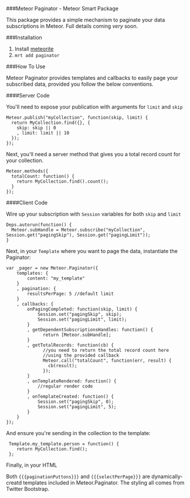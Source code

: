 ###Meteor Paginator - Meteor Smart Package

This package provides a simple mechanism to paginate your data subscriptions in Meteor. Full details coming *very* soon.

###Installation

1. Install [meteorite](https://github.com/oortcloud/meteorite)
2. `mrt add paginator`

###How To Use

Meteor Paginator provides templates and callbacks to easily page your subscribed data, provided you follow the below conventions.

####Server Code

You'll need to expose your publication with arguments for `limit` and `skip`

    Meteor.publish("myCollection", function(skip, limit) {
      return MyCollection.find({}, {
        skip: skip || 0
        , limit: limit || 10
      });
    });
  
Next, you'll need a server method that gives you a total record count for your collection.

    Meteor.methods({
      totalCount: function() {
        return MyCollection.find().count();
      }
    });
  
####Client Code

Wire up your subscription with `Session` variables for both `skip` and `limit`
 
    Deps.autorun(function() {
      Meteor.subHandle = Meteor.subscribe("myCollection", Session.get("pagingSkip"), Session.get("pagingLimit"));
    }
  
Next, in your `Template` where you want to page the data, instantiate the Paginator:

    var _pager = new Meteor.Paginator({
      	templates: {
			content: "my_template"
		}
		, pagination: {
	    	resultsPerPage: 5 //default limit
		}
		, callbacks: {
			onPagingCompleted: function(skip, limit) {
                Session.set("pagingSkip", skip);
                Session.set("pagingLimit", limit);
			}
			, getDependentSubscriptionsHandles: function() {
				  return [Meteor.subHandle];
			}
			, getTotalRecords: function(cb) {
                  //you need to return the total record count here
                  //using the provided callback
                  Meteor.call("totalCount", function(err, result) {
                    cb(result);
                  });
			}
			, onTemplateRendered: function() {
                //regular render code
			}
			, onTemplateCreated: function() {
                Session.set("pagingSkip", 0);
                Session.set("pagingLimit", 5);
			}
		}
	});

And ensure you're sending in the collection to the template:

     Template.my_template.person = function() {
        return MyCollection.find();
     };

Finally, in your HTML

  <template name="my_template">
  
     <table class="table table-striped table-bordered">
        <tr>
          <th>Name</th>
          <th>Occupation</th>
        </tr>
        <tr>
          {{#each person}}
            <td>{{name}}</td>
            <td>{{occupation}}</td>
          {{/each}}
        </tr>
     </table>
     
     <div class="well well-small">
        {{{ paginationButtons }}}
        {{{ selectPerPage }}}
     </div>
     
  </template>
  
Both `{{{paginationPuttons}}}` and `{{{selectPerPage}}}` are dynamically-creatd templates included in Meteor.Paginator. The styling all comes from Twitter Bootstrap.



